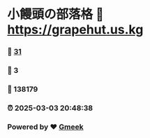# 小饅頭の部落格 :link: https://grapehut.us.kg 
### :page_facing_up: [31](https://grapehut.us.kg/tag.html) 
### :speech_balloon: 3 
### :hibiscus: 138179 
### :alarm_clock: 2025-03-03 20:48:38 
### Powered by :heart: [Gmeek](https://github.com/Meekdai/Gmeek)

